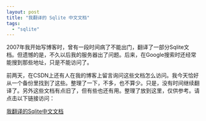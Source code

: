 ```yaml
---
layout: post
title: "我翻译的 Sqlite 中文文档"
tags:
  - "sqlite"
---
```



2007年我开始写博客时，曾有一段时间病了不能出门，翻译了一部分Sqlite文档。但遗憾的是，不久以后我的服务器出了问题。后来，在Google搜索时还经常能搜到那些地址，只是不能访问了。

前两天，在CSDN上还有人在我的博客上留言询问这些文档怎么访问。我今天恰好从一个备份里找到了这些。整理了一下，不多，也不算少。只是，没有时间继续翻译了。另外这些文档有点旧了，但有些也还有用。整理了放到这里，仅供参考。请点击以下链接访问：


[我翻译的Sqlite中文文档](/sqlite_docs_3_5_4_zh_CN/docs.html)
